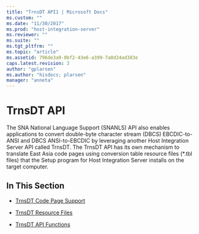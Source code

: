 ```yaml
---
title: "TrnsDT API1 | Microsoft Docs"
ms.custom: ""
ms.date: "11/30/2017"
ms.prod: "host-integration-server"
ms.reviewer: ""
ms.suite: ""
ms.tgt_pltfrm: ""
ms.topic: "article"
ms.assetid: 796de3a9-0bf2-43e6-a399-7a0d24ad383e
caps.latest.revision: 3
author: "gplarsen"
ms.author: "hisdocs; plarsen"
manager: "anneta"
---
```

# TrnsDT API
The SNA National Language Support (SNANLS) API also enables applications to convert double-byte character stream (DBCS) EBCDIC-to-ANSI and DBCS ANSI-to-EBCDIC by leveraging another Host Integration Server API called TrnsDT. The TrnsDT API has its own mechanism to translate East Asia code pages using conversion table resource files (*.tbl files) that the Setup program for Host Integration Server installs on the target computer.  
  
## In This Section  
  
-   [TrnsDT Code Page Support](../core/trnsdt-code-page-support1.md)  
  
-   [TrnsDT Resource Files](../core/trnsdt-resource-files2.md)  
  
-   [TrnsDT API Functions](../core/trnsdt-api-functions2.md)